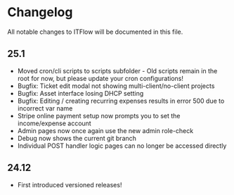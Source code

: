 # Changelog

All notable changes to ITFlow will be documented in this file.

## 25.1
- Moved cron/cli scripts to scripts subfolder - Old scripts remain in the root for now, but please update your cron configurations!
- Bugfix: Ticket edit modal not showing multi-client/no-client projects
- Bugfix: Asset interface losing DHCP setting
- Bugfix: Editing / creating recurring expenses results in error 500 due to incorrect var name
- Stripe online payment setup now prompts you to set the income/expense account
- Admin pages now once again use the new admin role-check
- Debug now shows the current git branch
- Individual POST handler logic pages can no longer be accessed directly

## 24.12

- First introduced versioned releases!
